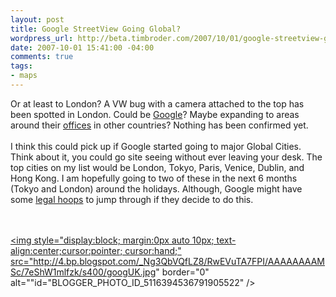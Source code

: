 ```yaml
--- 
layout: post
title: Google StreetView Going Global?
wordpress_url: http://beta.timbroder.com/2007/10/01/google-streetview-going-global/
date: 2007-10-01 15:41:00 -04:00
comments: true
tags: 
- maps
---
```

Or at least to London? A VW bug with a camera attached to the top has been spotted in London. Could be <a href="http://maps.google.com/help/maps/streetview/index.html">Google</a>? Maybe expanding to areas around their <a href="http://googlified.com/2007is-there-a-google-office-near-you/">offices</a> in other countries? Nothing has been confirmed yet. <br /><br />I think this could pick up if Google started going to major Global Cities. Think about it, you could go site seeing without ever leaving your desk. The top cities on my list would be London, Tokyo, Paris, Venice, Dublin, and Hong Kong. I am hopefully going to two of these in the next 6 months (Tokyo and London) around the holidays.  Although, Google might have some <a href="http://www.theregister.co.uk/2007/06/05/google_street_view_legality_in_europe/">legal hoops</a> to jump through if they decide to do this.

<br /><br />
<a href="http://4.bp.blogspot.com/_Ng3QbVQfLZ8/RwEVuTA7FPI/AAAAAAAAMSc/7eShW1mlfzk/s1600-h/googUK.jpg"><img style="display:block; margin:0px auto 10px; text-align:center;cursor:pointer; cursor:hand;" src="http://4.bp.blogspot.com/_Ng3QbVQfLZ8/RwEVuTA7FPI/AAAAAAAAMSc/7eShW1mlfzk/s400/googUK.jpg" border="0" alt=""id="BLOGGER_PHOTO_ID_5116394536791905522" /></a>
